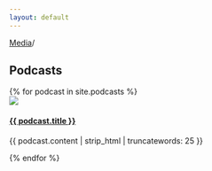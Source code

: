 ```yaml
---
layout: default
---
```


<div class="container media-podcast">
  <p class="flush-bottom soft-quarter-bottom"><a href="{{ site.url }}">Media</a>/</p>
  <h2 class="section-header landing-header flush-top">Podcasts</h2>
  <div data-card-deck class="card-deck">
    <div class="cards-2x">
      <div class="row">
      {% for podcast in site.podcasts %}
        <div class="card">
          <a href="{{ podcast.url }}">
            <img class="" src="{{ podcast.image | imgix: site.imgix }}">
          </a>
          <div class="card-block hard-bottom">
            <a href="{{ podcast.url }}">
              <h4 class="card-title card-title--overlap text-uppercase">{{ podcast.title }}</h4>
            </a>
            <p>{{ podcast.content | strip_html | truncatewords: 25 }}</p>
          </div>
        </div>
      {% endfor %}
      </div>
    </div>
  </div>
</div>